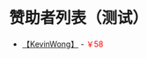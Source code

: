 # 赞助者列表（测试）

- [【KevinWong】](https://www.zhihu.com/people/kevin-wong-91/activities) - <span style="color: red;">￥58</span>